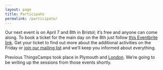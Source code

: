 ```yaml
---
layout: page
title: Participate
permalink: /participate/
---
```


Our next event is on April 7 and 8th in Bristol; it’s free and anyone can come along. To book a ticket for the main day on the 8th just follow [this Eventbrite link](http://127.0.0.1:4000/ThingsCamp-3/thingscamp3.eventbrite.co.uk). Get your ticket to find out more about the additional activities on the Friday or [join our mailing list](http://eepurl.com/czoUJv) and we’ll keep you informed about everything.

Previous ThingsCamps took place in Plymouth and [London](http://beyond.place/2016/11/11/thinking-things-through/). We’re going to be writing up the sessions from those events shortly.